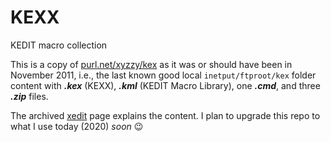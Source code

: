 # KEXX
KEDIT macro collection

This is a copy of [purl.net/xyzzy/kex][2011] as it was or should have been in November 2011, i.e., the last known good local `inetput/ftproot/kex` folder content with ***.kex*** (KEXX), ***.kml*** (KEDIT Macro Library), one ***.cmd***, and three ***.zip*** files.

The archived [xedit](https://purl.net/xyzzy/xedit.htm "KEXX Macros") page explains the content. I plan to upgrade this repo to what I use today (2020) *soon* :wink:

[2011]: https://purl.net/xyzzy/kex/
